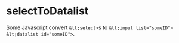 # selectToDatalist
Some Javascript convert `&lt;select>`s to `&lt;input list="someID"> &lt;datalist id="someID">`.
